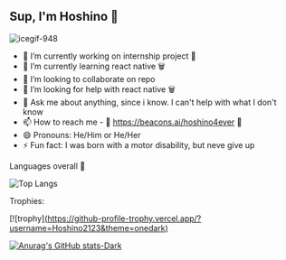 ## Sup, I'm Hoshino 🌸
![icegif-948](https://github.com/Hoshino2123/Hoshino2123/assets/65288010/79b91791-0032-4bd9-b3d9-27166cd0a78f)


- 🔭 I’m currently working on internship project 🌸
- 🌱 I’m currently learning react native 🗑️
- 👯 I’m looking to collaborate on repo
- 🤔 I’m looking for help with react native 🗑️
- 💬 Ask me about anything, since i know. I can't help with what I don't know
- 📫 How to reach me - 🌸 https://beacons.ai/hoshino4ever 🌸
- 😄 Pronouns: He/Him or He/Her
- ⚡ Fun fact: I was born with a motor disability, but neve give up

Languages overall 🌸

![Top Langs](https://github-readme-stats.vercel.app/api/top-langs/?username=hoshino2123&size_weight=0.5&count_weight=0.5)



Trophies:

[![trophy][(https://github-profile-trophy.vercel.app/?username=Hoshino2123&theme=onedark)](https://github.com/Hoshino2123/github-profile-trophy](https://github-profile-trophy.vercel.app/?username=Hoshino2123&no-frame=true))

<!--
**Hoshino2123/Hoshino2123** is a ✨ _special_ ✨ repository because its `README.md` (this file) appears on your GitHub profile.

Here are some ideas to get you started:


-->
[![Anurag's GitHub stats-Dark](https://github-readme-stats.vercel.app/api?username=hoshino2123&show_icons=true&theme=dark#gh-dark-mode-only)](https://github.com/anuraghazra/github-readme-stats#gh-dark-mode-only)

